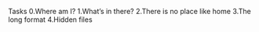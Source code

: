 Tasks
0.Where am I?
1.What’s in there?
2.There is no place like home
3.The long format
4.Hidden files

